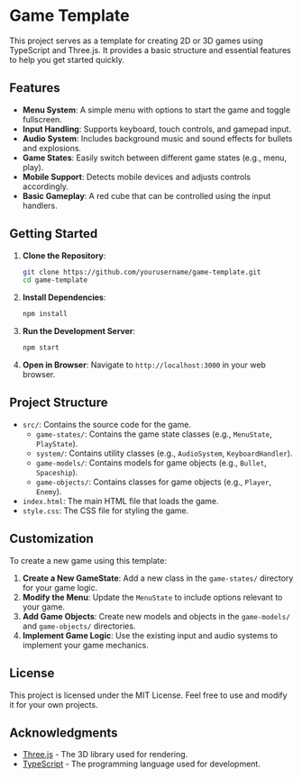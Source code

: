 # Game Template

This project serves as a template for creating 2D or 3D games using TypeScript and Three.js. It provides a basic structure and essential features to help you get started quickly.

## Features

- **Menu System**: A simple menu with options to start the game and toggle fullscreen.
- **Input Handling**: Supports keyboard, touch controls, and gamepad input.
- **Audio System**: Includes background music and sound effects for bullets and explosions.
- **Game States**: Easily switch between different game states (e.g., menu, play).
- **Mobile Support**: Detects mobile devices and adjusts controls accordingly.
- **Basic Gameplay**: A red cube that can be controlled using the input handlers.

## Getting Started

1. **Clone the Repository**:
   ```bash
   git clone https://github.com/yourusername/game-template.git
   cd game-template
   ```

2. **Install Dependencies**:
   ```bash
   npm install
   ```

3. **Run the Development Server**:
   ```bash
   npm start
   ```

4. **Open in Browser**:
   Navigate to `http://localhost:3000` in your web browser.

## Project Structure

- `src/`: Contains the source code for the game.
  - `game-states/`: Contains the game state classes (e.g., `MenuState`, `PlayState`).
  - `system/`: Contains utility classes (e.g., `AudioSystem`, `KeyboardHandler`).
  - `game-models/`: Contains models for game objects (e.g., `Bullet`, `Spaceship`).
  - `game-objects/`: Contains classes for game objects (e.g., `Player`, `Enemy`).
- `index.html`: The main HTML file that loads the game.
- `style.css`: The CSS file for styling the game.

## Customization

To create a new game using this template:

1. **Create a New GameState**: Add a new class in the `game-states/` directory for your game logic.
2. **Modify the Menu**: Update the `MenuState` to include options relevant to your game.
3. **Add Game Objects**: Create new models and objects in the `game-models/` and `game-objects/` directories.
4. **Implement Game Logic**: Use the existing input and audio systems to implement your game mechanics.

## License

This project is licensed under the MIT License. Feel free to use and modify it for your own projects.

## Acknowledgments

- [Three.js](https://threejs.org/) - The 3D library used for rendering.
- [TypeScript](https://www.typescriptlang.org/) - The programming language used for development. 